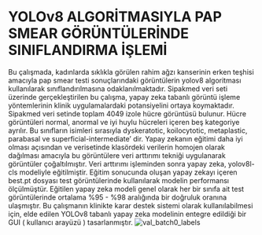 # YOLOv8 ALGORİTMASIYLA PAP SMEAR GÖRÜNTÜLERİNDE SINIFLANDIRMA İŞLEMİ
Bu çalışmada, kadınlarda sıklıkla görülen rahim ağzı kanserinin erken teşhisi 
amacıyla pap smear testi sonuçlarındaki görüntülerin yolov8 algoritması kullanılarak 
sınıflandırılmasına odaklanılmaktadır. Sipakmed veri seti üzerinde gerçekleştirilen 
bu çalışma, yapay zeka tabanlı görüntü işleme yöntemlerinin klinik uygulamalardaki 
potansiyelini ortaya koymaktadır. Sipakmed veri setinde toplam 4049 izole hücre 
görüntüsü bulunur. Hücre görüntüleri normal, anormal ve iyi huylu hücreleri içeren 
beş kategoriye ayrılır. Bu sınıfların isimleri sırasıyla dyskeratotic, koilocytotic, 
metaplastic, parabasal ve superficial-intermediate’ dir. Yapay zekanın eğitimi daha 
iyi olması açısından ve verisetinde klasördeki verilerin homojen olarak dağılması 
amacıyla bu görüntülere veri arttırımı tekniği uygulanarak görüntüler çoğaltılmıştır. 
Veri arttırımı işleminden sonra yapay zeka, yolov8l-cls modeliyle eğitilmiştir. Eğitim 
sonucunda oluşan yapay zekayı içeren best.pt dosyası test görüntülerinde 
kullanılarak modelin performansı ölçülmüştür. Eğitilen yapay zeka modeli genel 
olarak her bir sınıfa ait test görüntülerinde ortalama %95 - %98 aralığında bir 
doğruluk oranına ulaşmıştır. Bu çalışmanın klinikte karar destek sistemi olarak 
kullanılabilmesi için, elde edilen YOLOv8 tabanlı yapay zeka modelinin entegre 
edildiği bir GUI ( kullanıcı arayüzü ) tasarlanmıştır.
![val_batch0_labels](https://github.com/kbbora/papsmear_classification_YOLOV8/assets/170621354/5cff8f8d-1acb-4f63-aacd-92c6ed28d9e7)
